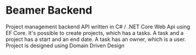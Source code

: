# Beamer Backend

Project management backend API written in C# / .NET Core Web Api using EF Core. 
It's possible to create projects, which has a tasks. A task and a project has a start and an end date. A task has an owner, which is a user.
Project is designed using Domain Driven Design
